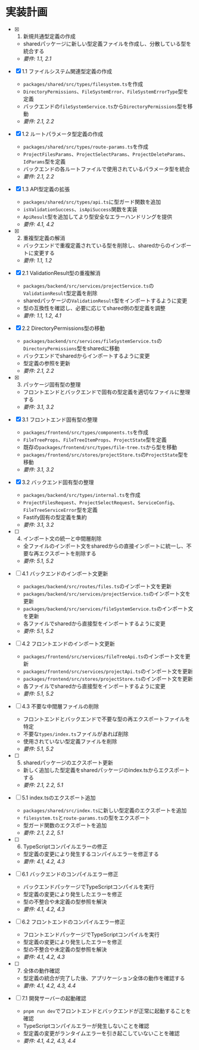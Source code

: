 # 実装計画

- [x] 1. 新規共通型定義の作成
  - sharedパッケージに新しい型定義ファイルを作成し、分散している型を統合する
  - _要件: 1.1, 2.1_

- [x] 1.1 ファイルシステム関連型定義の作成
  - `packages/shared/src/types/filesystem.ts`を作成
  - `DirectoryPermissions`、`FileSystemError`、`FileSystemErrorType`型を定義
  - バックエンドの`fileSystemService.ts`から`DirectoryPermissions`型を移動
  - _要件: 2.1, 2.2_

- [x] 1.2 ルートパラメータ型定義の作成
  - `packages/shared/src/types/route-params.ts`を作成
  - `ProjectFilesParams`、`ProjectSelectParams`、`ProjectDeleteParams`、`IdParams`型を定義
  - バックエンドの各ルートファイルで使用されているパラメータ型を統合
  - _要件: 2.1, 2.2_

- [x] 1.3 API型定義の拡張
  - `packages/shared/src/types/api.ts`に型ガード関数を追加
  - `isValidationSuccess`、`isApiSuccess`関数を実装
  - `ApiResult`型を追加してより型安全なエラーハンドリングを提供
  - _要件: 4.1, 4.2_

- [x] 2. 重複型定義の解消
  - バックエンドで重複定義されている型を削除し、sharedからのインポートに変更する
  - _要件: 1.1, 1.2_

- [x] 2.1 ValidationResult型の重複解消
  - `packages/backend/src/services/projectService.ts`の`ValidationResult`型定義を削除
  - sharedパッケージの`ValidationResult`型をインポートするように変更
  - 型の互換性を確認し、必要に応じてshared側の型定義を調整
  - _要件: 1.1, 1.2, 4.1_

- [x] 2.2 DirectoryPermissions型の移動
  - `packages/backend/src/services/fileSystemService.ts`の`DirectoryPermissions`型をsharedに移動
  - バックエンドでsharedからインポートするように変更
  - 型定義の参照を更新
  - _要件: 2.1, 2.2_

- [x] 3. パッケージ固有型の整理
  - フロントエンドとバックエンドで固有の型定義を適切なファイルに整理する
  - _要件: 3.1, 3.2_

- [x] 3.1 フロントエンド固有型の整理
  - `packages/frontend/src/types/components.ts`を作成
  - `FileTreeProps`、`FileTreeItemProps`、`ProjectState`型を定義
  - 既存の`packages/frontend/src/types/file-tree.ts`から型を移動
  - `packages/frontend/src/stores/projectStore.ts`の`ProjectState`型を移動
  - _要件: 3.1, 3.2_

- [x] 3.2 バックエンド固有型の整理
  - `packages/backend/src/types/internal.ts`を作成
  - `ProjectFilesRequest`、`ProjectSelectRequest`、`ServiceConfig`、`FileTreeServiceError`型を定義
  - Fastify固有の型定義を集約
  - _要件: 3.1, 3.2_

- [ ] 4. インポート文の統一と中間層削除
  - 全ファイルのインポート文をsharedからの直接インポートに統一し、不要な再エクスポートを削除する
  - _要件: 5.1, 5.2_

- [ ] 4.1 バックエンドのインポート文更新
  - `packages/backend/src/routes/files.ts`のインポート文を更新
  - `packages/backend/src/services/projectService.ts`のインポート文を更新
  - `packages/backend/src/services/fileSystemService.ts`のインポート文を更新
  - 各ファイルでsharedから直接型をインポートするように変更
  - _要件: 5.1, 5.2_

- [ ] 4.2 フロントエンドのインポート文更新
  - `packages/frontend/src/services/fileTreeApi.ts`のインポート文を更新
  - `packages/frontend/src/services/projectApi.ts`のインポート文を更新
  - `packages/frontend/src/stores/projectStore.ts`のインポート文を更新
  - 各ファイルでsharedから直接型をインポートするように変更
  - _要件: 5.1, 5.2_

- [ ] 4.3 不要な中間層ファイルの削除
  - フロントエンドとバックエンドで不要な型の再エクスポートファイルを特定
  - 不要な`types/index.ts`ファイルがあれば削除
  - 使用されていない型定義ファイルを削除
  - _要件: 5.1, 5.2_

- [ ] 5. sharedパッケージのエクスポート更新
  - 新しく追加した型定義をsharedパッケージのindex.tsからエクスポートする
  - _要件: 2.1, 2.2, 5.1_

- [ ] 5.1 index.tsのエクスポート追加
  - `packages/shared/src/index.ts`に新しい型定義のエクスポートを追加
  - `filesystem.ts`と`route-params.ts`の型をエクスポート
  - 型ガード関数のエクスポートを追加
  - _要件: 2.1, 2.2, 5.1_

- [ ] 6. TypeScriptコンパイルエラーの修正
  - 型定義の変更により発生するコンパイルエラーを修正する
  - _要件: 4.1, 4.2, 4.3_

- [ ] 6.1 バックエンドのコンパイルエラー修正
  - バックエンドパッケージでTypeScriptコンパイルを実行
  - 型定義の変更により発生したエラーを修正
  - 型の不整合や未定義の型参照を解決
  - _要件: 4.1, 4.2, 4.3_

- [ ] 6.2 フロントエンドのコンパイルエラー修正
  - フロントエンドパッケージでTypeScriptコンパイルを実行
  - 型定義の変更により発生したエラーを修正
  - 型の不整合や未定義の型参照を解決
  - _要件: 4.1, 4.2, 4.3_

- [ ] 7. 全体の動作確認
  - 型定義の統合が完了した後、アプリケーション全体の動作を確認する
  - _要件: 4.1, 4.2, 4.3, 4.4_

- [ ] 7.1 開発サーバーの起動確認
  - `pnpm run dev`でフロントエンドとバックエンドが正常に起動することを確認
  - TypeScriptコンパイルエラーが発生しないことを確認
  - 型定義の変更がランタイムエラーを引き起こしていないことを確認
  - _要件: 4.1, 4.2, 4.3, 4.4_
